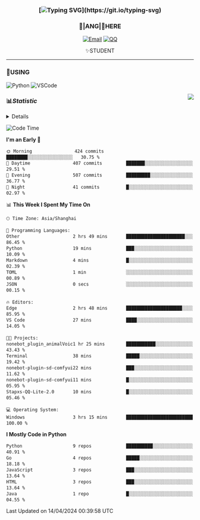 <div align="center">


### [![Typing SVG](https://readme-typing-svg.herokuapp.com?size=25&duration=2500&color=8C43EA&vCenter=true&width=200&height=40&lines=%F0%9F%8C%B1ANGJustinl%F0%9F%8C%B1+!)](https://git.io/typing-svg)


### 🥛|**ANG**|🥛HERE



[![Email](https://img.shields.io/badge/Email-ANGJustin@163.com-6A5ACD?style=flat-square&logoColor=fff)](mailto:ANGJustinl@163.com)
[![QQ](https://img.shields.io/badge/QQ-77139032-98FB98?style=flat-square&logoColor=fff)](https://qm.qq.com/cgi-bin/qm/qr?k=mcs-cON_aPNfc3hO8-H7lWJHDX-5nKr7&noverify=0)




✨STUDENT 

</div>

---

### 🎨USING

![Python](https://img.shields.io/badge/-Python-blue?style=flat-square&logo=Python&logoColor=fff)
![VSCode](https://img.shields.io/badge/-VSCode-blue?style=flat-square&logo=visualstudiocode&logoColor=fff)


<a href="#">
  <img align="right" src="https://github-readme-stats.vercel.app/api?username=ANGJustinl&count_private=true&show_icons=true&hide_border=true&bg_color=15,f2f7fd,E0EAFC" />
</a>




### 📊*Statistic* 

<details>

<p align="center">
   <img src="github-metrics.svg" alt="typing-svg">
</p>

[![Github activity graph](https://github-readme-activity-graph.angforever.top/graph?username=ANGJustinl&theme=dracula)](https://github.com/ANGJustinl/ANGJustinl)

</details>

<!--START_SECTION:waka-->
![Code Time](http://img.shields.io/badge/Code%20Time-23%20hrs%201%20min-blue)

**I'm an Early 🐤** 

```text
🌞 Morning                424 commits         ████████░░░░░░░░░░░░░░░░░   30.75 % 
🌆 Daytime                407 commits         ███████░░░░░░░░░░░░░░░░░░   29.51 % 
🌃 Evening                507 commits         █████████░░░░░░░░░░░░░░░░   36.77 % 
🌙 Night                  41 commits          █░░░░░░░░░░░░░░░░░░░░░░░░   02.97 % 
```


📊 **This Week I Spent My Time On** 

```text
🕑︎ Time Zone: Asia/Shanghai

💬 Programming Languages: 
Other                    2 hrs 49 mins       ██████████████████████░░░   86.45 % 
Python                   19 mins             ███░░░░░░░░░░░░░░░░░░░░░░   10.09 % 
Markdown                 4 mins              █░░░░░░░░░░░░░░░░░░░░░░░░   02.39 % 
TOML                     1 min               ░░░░░░░░░░░░░░░░░░░░░░░░░   00.89 % 
JSON                     0 secs              ░░░░░░░░░░░░░░░░░░░░░░░░░   00.15 % 

🔥 Editors: 
Edge                     2 hrs 48 mins       █████████████████████░░░░   85.95 % 
VS Code                  27 mins             ████░░░░░░░░░░░░░░░░░░░░░   14.05 % 

🐱‍💻 Projects: 
nonebot_plugin_animalVoic1 hr 25 mins        ███████████░░░░░░░░░░░░░░   43.43 % 
Terminal                 38 mins             █████░░░░░░░░░░░░░░░░░░░░   19.42 % 
nonebot-plugin-sd-comfyui22 mins             ███░░░░░░░░░░░░░░░░░░░░░░   11.62 % 
nonebot-plugin-sd-comfyui11 mins             █░░░░░░░░░░░░░░░░░░░░░░░░   05.95 % 
Stapxs-QQ-Lite-2.0       10 mins             █░░░░░░░░░░░░░░░░░░░░░░░░   05.46 % 

💻 Operating System: 
Windows                  3 hrs 15 mins       █████████████████████████   100.00 % 
```

**I Mostly Code in Python** 

```text
Python                   9 repos             ██████████░░░░░░░░░░░░░░░   40.91 % 
Go                       4 repos             █████░░░░░░░░░░░░░░░░░░░░   18.18 % 
JavaScript               3 repos             ███░░░░░░░░░░░░░░░░░░░░░░   13.64 % 
HTML                     3 repos             ███░░░░░░░░░░░░░░░░░░░░░░   13.64 % 
Java                     1 repo              █░░░░░░░░░░░░░░░░░░░░░░░░   04.55 % 
```




 Last Updated on 14/04/2024 00:39:58 UTC
<!--END_SECTION:waka-->
